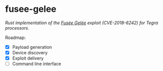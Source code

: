 # fusee-gelee
*Rust implementation of the [Fusée Gelée](https://github.com/Qyriad/fusee-launcher) exploit (CVE-2018-6242) for Tegra processors.*

Roadmap:
- [x] Payload generation
- [x] Device discovery
- [x] Exploit delivery
- [ ] Command line interface